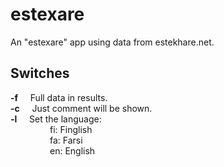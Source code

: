 # estexare
An "estexare" app using data from estekhare.net.

## Switches
**-f**&nbsp;&nbsp;&nbsp;&nbsp; Full data in results.  
**-c**&nbsp;&nbsp;&nbsp;&nbsp; Just comment will be shown.  
**-l**&nbsp;&nbsp;&nbsp;&nbsp; Set the language:  
&nbsp;&nbsp;&nbsp;&nbsp;&nbsp;&nbsp;&nbsp;&nbsp;&nbsp;&nbsp;&nbsp;&nbsp;&nbsp;&nbsp;&nbsp;&nbsp;fi: Finglish  
&nbsp;&nbsp;&nbsp;&nbsp;&nbsp;&nbsp;&nbsp;&nbsp;&nbsp;&nbsp;&nbsp;&nbsp;&nbsp;&nbsp;&nbsp;&nbsp;fa: Farsi  
&nbsp;&nbsp;&nbsp;&nbsp;&nbsp;&nbsp;&nbsp;&nbsp;&nbsp;&nbsp;&nbsp;&nbsp;&nbsp;&nbsp;&nbsp;&nbsp;en: English  
